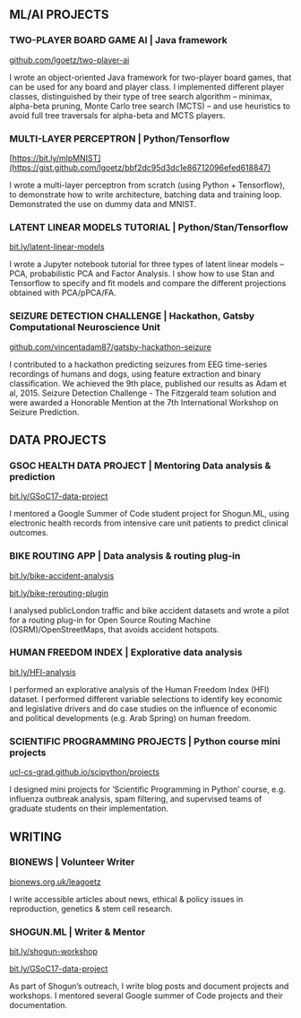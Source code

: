 ## ML/AI PROJECTS

### TWO-PLAYER BOARD GAME AI | Java framework

[github.com/lgoetz/two-player-ai](https://github.com/lgoetz/two-player-ai)

I wrote an object-oriented Java framework for two-player board games, that can be used for any board and player class. I implemented different player classes, distinguished by their type of tree search algorithm – minimax, alpha-beta pruning, Monte Carlo tree search (MCTS) – and use heuristics to avoid full tree traversals for alpha-beta and MCTS players.

### MULTI-LAYER PERCEPTRON | Python/Tensorflow

[https://bit.ly/mlpMNIST](https://gist.github.com/lgoetz/bbf2dc95d3dc1e86712096efed618847)

I wrote a multi-layer perceptron from scratch (using Python + Tensorflow), to demonstrate how to write architecture, batching data and training loop. Demonstrated the use on dummy data and MNIST.

### LATENT LINEAR MODELS TUTORIAL | Python/Stan/Tensorflow

[bit.ly/latent-linear-models](https://gist.github.com/lgoetz/790a5e1a5b20ad9473aaacdf96fa90de)

I wrote a Jupyter notebook tutorial for three types of latent linear models – PCA, probabilistic PCA and Factor Analysis. I show how to use Stan and Tensorflow to specify and fit models and compare the different projections obtained with PCA/pPCA/FA.


### SEIZURE DETECTION CHALLENGE | Hackathon, Gatsby Computational Neuroscience Unit 

[github.com/vincentadam87/gatsby-hackathon-seizure](https://github.com/vincentadam87/gatsby-hackathon-seizure)

I contributed to a hackathon predicting seizures from EEG time-series recordings of humans and dogs, using feature extraction and binary classification. We achieved the 9th place, published our results as Adam et al, 2015. Seizure Detection Challenge - The Fitzgerald team solution and were awarded a Honorable Mention at the 7th International Workshop on Seizure Prediction.


## DATA PROJECTS

### GSOC HEALTH DATA PROJECT | Mentoring Data analysis & prediction

[bit.ly/GSoC17-data-project](https://gist.github.com/olinguyen/510f29a2dfeeca1aa30ac9bc2b474580)

I mentored a Google Summer of Code student project for Shogun.ML, using electronic health records from intensive care unit patients to predict clinical outcomes.


### BIKE ROUTING APP | Data analysis & routing plug-in

[bit.ly/bike-accident-analysis](https://gist.github.com/lgoetz/b2e98a9f45bbb05cda27c03b03e9b9f6)

[bit.ly/bike-rerouting-plugin](https://gist.github.com/lgoetz/274d5d96325bfb58f3bcda675898f2ee)


I analysed publicLondon traffic and bike accident datasets and wrote a pilot for a routing plug-in for Open Source Routing Machine (OSRM)/OpenStreetMaps, that avoids accident hotspots.


### HUMAN FREEDOM INDEX | Explorative data analysis

[bit.ly/HFI-analysis](https://gist.github.com/lgoetz/a2ea6acc120a24e932b78ee8e141a711)

I performed an explorative analysis of the Human Freedom Index (HFI) dataset. I performed different variable selections to identify key economic and legislative drivers and do case studies on the influence of economic and political developments (e.g. Arab Spring) on human freedom.

### SCIENTIFIC PROGRAMMING PROJECTS | Python course mini projects 

[ucl-cs-grad.github.io/scipython/projects](https://ucl-cs-grad.github.io/scipython/projects)

I designed mini projects for ’Scientific Programming in Python’ course, e.g. influenza outbreak analysis, spam filtering, and supervised teams of graduate students on their implementation.

## WRITING

### BIONEWS | Volunteer Writer
[bionews.org.uk/leagoetz](https://www.bionews.org.uk/leagoetz)

I write accessible articles about news, ethical & policy issues in reproduction, genetics & stem cell research.

### SHOGUN.ML | Writer & Mentor
[bit.ly/shogun-workshop](https://medium.com/@lea.goetz/the-shogun-workshop-c02b91bfd1be)

[bit.ly/GSoC17-data-project](https://gist.github.com/olinguyen/510f29a2dfeeca1aa30ac9bc2b474580)

As part of Shogun’s outreach, I write blog posts and document projects and workshops. I mentored several Google summer of Code projects and their documentation.
